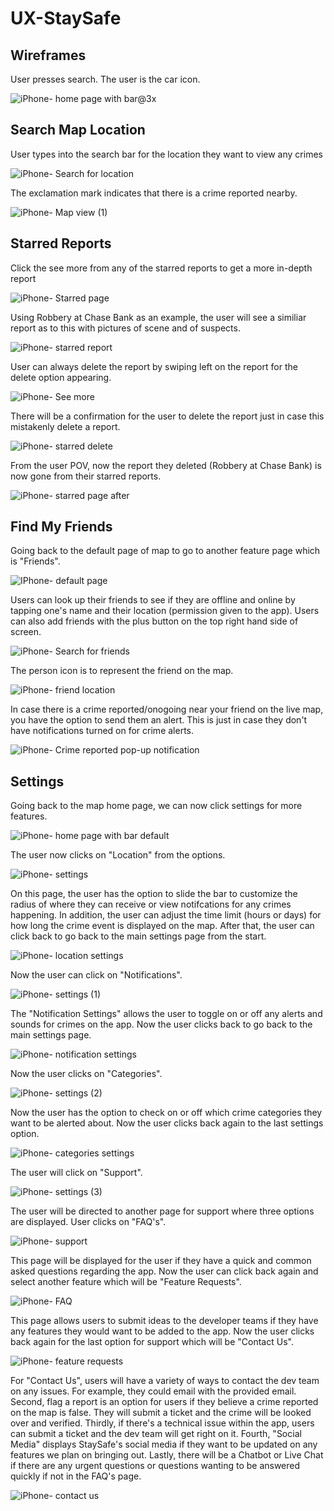 # UX-StaySafe 

## Wireframes

User presses search. The user is the car icon.

![iPhone- home page with bar@3x](https://github.com/user-attachments/assets/2ca7ef49-8dd6-4a84-a099-7637a77a36d7)  

## Search Map Location

User types into the search bar for the location they want to view any crimes

![iPhone- Search for location](https://github.com/user-attachments/assets/a9f62895-07d9-4d6b-851d-48d86350868e) 

The exclamation mark indicates that there is a crime reported nearby.

![iPhone- Map view (1)](https://github.com/user-attachments/assets/1b693f79-7e2f-4a5c-bb52-4629a0b9e671)

## Starred Reports

Click the see more from any of the starred reports to get a more in-depth report

![iPhone- Starred page](https://github.com/user-attachments/assets/58592c01-69b6-4473-8fb9-860173fada48) 

Using Robbery at Chase Bank as an example, the user will see a similiar report as to this with pictures of scene and of suspects. 

![iPhone- starred report](https://github.com/user-attachments/assets/443f7c11-0f39-4a7b-9573-6b2c45d347b7) 

User can always delete the report by swiping left on the report for the delete option appearing. 

![iPhone- See more](https://github.com/user-attachments/assets/234301c2-d17d-47a8-a6df-0e08cfacc857)

There will be a confirmation for the user to delete the report just in case this mistakenly delete a report. 

![iPhone- starred delete](https://github.com/user-attachments/assets/dbf265ae-17a3-46d6-9e82-c90e8720ad2d)

From the user POV, now the report they deleted (Robbery at Chase Bank) is now gone from their starred reports.

![iPhone- starred page after](https://github.com/user-attachments/assets/75294ad0-4eeb-4036-a719-366ba79497ec)

## Find My Friends

Going back to the default page of map to go to another feature page which is "Friends".

![IPhone- default page](https://github.com/user-attachments/assets/2ec6fd73-7488-4a48-a7b6-a73b781cbb6e)

Users can look up their friends to see if they are offline and online by tapping one's name and their location (permission given to the app). Users can also add friends with the plus button on the top right hand side of screen. 

![iPhone- Search for friends](https://github.com/user-attachments/assets/7a9763d5-f021-4212-afa0-6a070454ed80)

The person icon is to represent the friend on the map.

![iPhone- friend location](https://github.com/user-attachments/assets/14b84d58-eabc-4939-b75c-58b5ace477fe)

In case there is a crime reported/onogoing near your friend on the live map, you have the option to send them an alert. This is just in case they don't have notifications turned on for crime alerts.

![iPhone- Crime reported pop-up notification](https://github.com/user-attachments/assets/03ff12ee-4b1c-4b43-bfeb-9c94086a7755)

## Settings

Going back to the map home page, we can now click settings for more features. 

![iPhone- home page with bar default](https://github.com/user-attachments/assets/f74e4ca0-a894-47cc-9118-60c2c1e64ed3)

The user now clicks on "Location" from the options. 

![iPhone- settings](https://github.com/user-attachments/assets/8c08d339-8bba-4987-8ed9-ea6b2f5d301d)

On this page, the user has the option to slide the bar to customize the radius of where they can receive or view notifcations for any crimes happening. In addition, the user can adjust the time limit (hours or days) for how long the crime event is displayed on the map. After that, the user can click back to go back to the main settings page from the start.

![iPhone- location settings](https://github.com/user-attachments/assets/32c176fa-3c12-4ec1-a834-087a41356cf5)

Now the user can click on "Notifications".

![iPhone- settings (1)](https://github.com/user-attachments/assets/d6ee614f-a257-4249-82f1-1850fbf06ecf)

The "Notification Settings" allows the user to toggle on or off any alerts and sounds for crimes on the app. Now the user clicks back to go back to the main settings page.

![iPhone- notification settings](https://github.com/user-attachments/assets/189714c2-b719-4d86-a134-dcc19ff9b490)

Now the user clicks on "Categories".

![iPhone- settings (2)](https://github.com/user-attachments/assets/5dec91cb-842d-4b27-9b62-f6d90f5054f6)

Now the user has the option to check on or off which crime categories they want to be alerted about. Now the user clicks back again to the last settings option.

![iPhone- categories settings](https://github.com/user-attachments/assets/1263085d-72f9-475a-859c-bdeeaac29fc8)

The user will click on "Support".

![iPhone- settings (3)](https://github.com/user-attachments/assets/6934eeec-a0d2-4dfe-ace1-ef7bb89f180d)

The user will be directed to another page for support where three options are displayed. User clicks on "FAQ's".

![iPhone- support](https://github.com/user-attachments/assets/7d88057a-cff8-4d40-8044-d5236d9b605a)

This page will be displayed for the user if they have a quick and common asked questions regarding the app. Now the user can click back again and select another feature which will be "Feature Requests".

![iPhone- FAQ](https://github.com/user-attachments/assets/a33ef55f-d16e-4b44-b81d-2cf0bfc9bfae)

This page allows users to submit ideas to the developer teams if they have any features they would want to be added to the app. Now the user clicks back again for the last option for support which will be "Contact Us".

![iPhone- feature requests](https://github.com/user-attachments/assets/1edfc468-1fee-4000-ac84-f2b467238a11)

For "Contact Us", users will have a variety of ways to contact the dev team on any issues. For example, they could email with the provided email. Second, flag a report is an option for users if they believe a crime reported on the map is false. They will submit a ticket and the crime will be looked over and verified. Thirdly, if there's a technical issue within the app, users can submit a ticket and the dev team will get right on it. Fourth, "Social Media" displays StaySafe's social media if they want to be updated on any features we plan on bringing out.
Lastly, there will be a Chatbot or Live Chat if there are any urgent questions or questions wanting to be answered quickly if not in the FAQ's page.

![iPhone- contact us](https://github.com/user-attachments/assets/85698816-7516-4ccf-a796-af7e206d9892)





